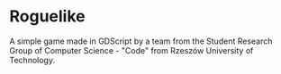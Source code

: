 # Roguelike
A simple game made in GDScript by a team from the Student Research Group of Computer Science - "Code" from Rzeszów University of Technology.
